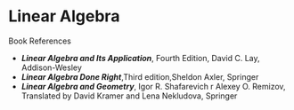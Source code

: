 # Linear Algebra

Book References
+ ***Linear Algebra and Its Application***, Fourth Edition, David C. Lay, Addison-Wesley
+ ***Linear Algebra Done Right***,Third edition,Sheldon Axler, Springer
+ ***Linear Algebra and Geometry***, Igor R. Shafarevich r Alexey O. Remizov, Translated by David Kramer and Lena Nekludova, Springer
